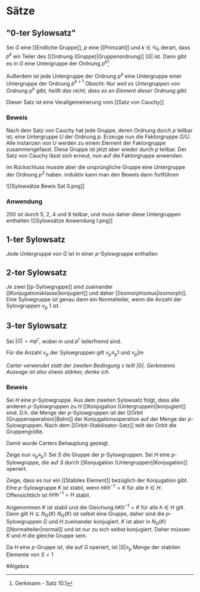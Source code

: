# Sätze
## "0-ter Sylowsatz"
Sei $G$ eine [[Endliche Gruppe]], $p$ eine [[Primzahl]] und $k \in \mathbb{N}_0$ derart, dass $p^k$ ein Teiler des [[Ordnung (Gruppe)|Gruppenordnung]] $|G|$ ist. Dann gibt es in $G$ eine Untergruppe der Ordnung $p^k$[^1]

Außerdem ist jede Untergruppe der Ordnung $p^k$ eine Untergruppe einer Untergruppe der Ordnung $p^{k+1}$
*Obacht: Nur weil es Untergruppen von Ordnung $p^k$ gibt, heißt das nicht, dass es en Element dieser Ordnung gibt.*


Dieser Satz ist eine Verallgemeinerung vom [[Satz von Cauchy]]

### Beweis
Nach dem Satz von Cauchy hat jede Gruppe, deren Ordnung durch $p$ teilbar ist, eine Untergruppe $U$ der Ordnung $p$.
Erzeuge nun die Faktorgruppe $G/U$. Alle Instanzen von $U$ werden zu einem Element der Faktorgruppe zusammengefasst.
Diese Gruppe ist jetzt aber wieder durch $p$ teilbar. Der Satz von Cauchy lässt sich erneut, nun auf die Faktorgruppe anwenden.

Im Rückschluss musste aber die ursprüngliche Gruppe eine Untergruppe der Ordnung $p^2$ haben. induktiv kann man den Beweis dann fortführen

![[Sylowsätze Bewis Sat 0.png]]

### Anwendung
200 ist durch 5, 2, 4 und 8 teilbar, und muss daher diese Untergruppen enthalten
![[Sylowsätze Anwendung I.png]]

## 1-ter Sylowsatz
Jede Untergruppe von $G$ ist in einer $p$-Sylowgruppe enthalten


## 2-ter Sylowsatz
Je zwei [[p-Sylowgruppe]] sind zueinander [[Konjugationsklasse|konjugiert]] und daher [[Isomorphismus|isomorph]].
Eine Sylowgruppe ist genau dann ein Normalteiler, wenn die Anzahl der Sylovgruppen $\nu_p$ 1 ist.

## 3-ter Sylowsatz
Sei $|G| = mp^r$, wobei $m$ und $p^r$ teilerfremd sind.

Für die Anzahl $\nu_p$ der Sylowgruppen gilt $\nu_p \equiv_p 1$ und $\nu_p | m$

*Carter verwendet statt der zweiten Bedingung $\nu$ teilt $|G|$. Gerkmanns Aussage ist also etwas stärker, denke ich.*

### Beweis
Sei $H$ eine $p$-Sylowgruppe. Aus dem zweiten Sylowsatz folgt, dass alle anderen $p$-Sylowgruppen zu $H$ [[Konjugation (Untergruppen)|konjugiert]] sind.
D.h. die Menge der $p$-Sylowgruppen ist der [[Orbit (Gruppenoperation)|Bahn]] der Konjugationsoperation auf der Menge der $p$-Sylowgruppen. Nach dem [[Orbit-Stabilisator-Satz]] teilt der Orbit die Gruppengröße.

Damit wurde Carters Behauptung gezeigt.

Zeige nun $\nu_p \equiv_p 1$:
Sei $S$ die Gruppe der $p$-Sylowgruppen.
Sei $H$ eine $p$-Sylowgruppe, die auf $S$ durch [[Konjugation (Untergruppen)|Konjugation]] operiert.

Zeige, dass es nur ein [[Stabiles Element]] bezüglich der Konjugation gibt.
EIne $p$-Sylowgruppe $K$ ist stabil, wenn $hKh^{-1} = K$ für alle $h \in H$.
Offensichtlich ist $hHh^{-1} = H$ stabil.

Angenommen $K$ ist stabil und die Gleichung $hKh^{-1} = K$ für alle $h \in H$ gilt.
Dann gilt $H \subseteq N_G(K)$
$N_G(K)$ ist selbst eine Gruppe, daher sind die $p$-Sylowgruppen $G$ und $H$ zueinander konjugiert.
$K$ ist aber in $N_G(K)$ [[Normalteiler|normal]] und ist nur zu sich selbst konjugiert. Daher müssen $K$ und $H$ die gleiche Gruppe sein.

Da $H$ eine $p$-Gruppe ist, die auf $G$ operiert, ist $|S| \equiv_p$ Menge der stabilen Elemente von $S = 1$ 










#Algebra 

[^1]: Gerkmann - Satz 10.1